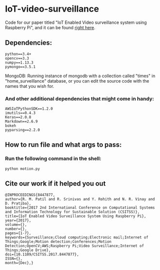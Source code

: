 # IoT-video-surveillance

Code for our paper titled "IoT Enabled Video surveillance system using Raspberry Pi", and it can be found [right here](https://ieeexplore.ieee.org/document/8447877/).


## Dependencies:
```
python==3.4+
opencv==3.3
numpy==1.13.3
pymongo==3.5.1
```
MongoDB: Running instance of mongodb with a collection called "times" in "home_surveillance" database, or you can edit the source code with the names that you wish for.


### And other additional dependencies that might come in handy:
```
AWSIoTPythonSDK==1.2.0
imutils==0.4.3
Keras==2.0.8
Markdown==2.6.9
bokeh
pyparsing==2.2.0
```

## How to run file and what args to pass:

### Run the following command in the shell:

```
python motion.py
```

## Cite our work if it helped you out
```
@INPROCEEDINGS{8447877, 
author={R. M. Patil and R. Srinivas and Y. Rohith and N. R. Vinay and D. Pratiba}, 
booktitle={2017 2nd International Conference on Computational Systems and Information Technology for Sustainable Solution (CSITSS)}, 
title={IoT Enabled Video Surveillance System Using Raspberry Pi}, 
year={2017}, 
volume={}, 
number={}, 
pages={1-7}, 
keywords={Surveillance;Cloud computing;Electronic mail;Internet of Things;Google;Motion detection;Conferences;Motion Detection;OpenCV;AWS;Raspberry Pi;Video Surveillance;Internet of Things;Google Drive}, 
doi={10.1109/CSITSS.2017.8447877}, 
ISSN={}, 
month={Dec},}
```
